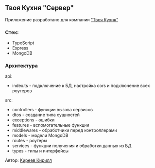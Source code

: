 ## Твоя Кухня "Сервер"

Приложение разработано для компании ["Твоя Кухня"](https://youkuhnya.ru)

### Стек:
- TypeScript
- Express
- MongoDB

### Архитектура
api:
- index.ts - подключение к БД, настройка cors и подключение всех роутеров

src:
- controllers - функции вызова сервисов
- dtos - создание типа сущностей
- exceptions - ошибки
- features - вспомогательные функции
- middlewares - обработчики перед контроллерами
- models - модели MongoDB
- routes - роутеры
- services - функции получения и обработки данных из БД
- types - типы и интерфейсы

Автор: [Киреев Кирилл](https://t.me/ker4ik13)